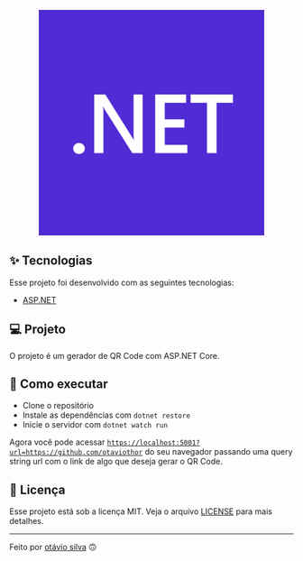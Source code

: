 <p align="center"><a href="https://dotnet.microsoft.com/" target="_blank"><img src="./.github/dotnet-logo.png" width="400"></a></p>

## ✨ Tecnologias

Esse projeto foi desenvolvido com as seguintes tecnologias:

- [ASP.NET](https://dotnet.microsoft.com/apps/aspnet)

## 💻 Projeto

O projeto é um gerador de QR Code com ASP.NET Core.

## 🚀 Como executar

- Clone o repositório
- Instale as dependências com `dotnet restore`
- Inicie o servidor com `dotnet watch run`

Agora você pode acessar [`https://localhost:5001?url=https://github.com/otaviothor`](https://localhost:5001?url=https://github.com/otaviothor) do seu navegador passando uma query string url com o link de algo que deseja gerar o QR Code.

## 📄 Licença

Esse projeto está sob a licença MIT. Veja o arquivo [LICENSE](LICENSE) para mais detalhes.

---

Feito por [otávio silva](https://otaviosilva.dev/) 🙃
